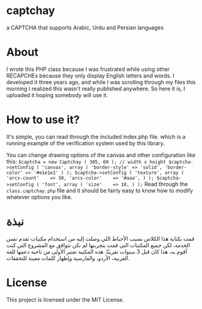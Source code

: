 # captchay
a CAPTCHA that supports Arabic, Urdu and Persian languages

About
======
I wrote this PHP class because I was frustrated while using other RECAPCHEs because 
they only display English letters and words. I developed it three years ago, and while I was 
scrolling through my files this morning I realized this wasn't really published anywhere.
So here it is, I uploaded it hoping somebody will use it.

How to use it?
=======
It's simple, you can read through the included index.php file. which is a running example
of the verification system used by this library.

You can change drawing options of the canvas and other configuration like this:
``
$captcha = new Captchay ( 305, 60 ); // width x height
$captcha->setConfig ( 'canvas', array (
    'border-style' => 'solid',
    'border-color' => '#e1e1e1'
) );
$captcha->setConfig ( 'texture', array (
    'arcs-count'    => 30,
    'arcs-color'    => '#aaa',
) );
$captcha->setConfig ( 'font', array (
    'size'    => 18,
) );
``
Read through the `class.captchay.php` file and it should be fairly easy to know how to
modify whatever options you like.



نبذة
======
قمت بكتابة هذا الكلاس بسبب الأحباط اللي وصلت إليه من استخدام مكتبات تقدم نفس الخدمة، لكن جميع المكتبات
التي قمت بتجربتها لم تكن تتوافق مع المشروع التي كنت أقوم به، هذا كان قبل 3 سنوات تقريبًا. هذه المكتبة
تعتبر الأولى من ناحية دعمها للغة العربية، الأردو، والفارسية وإظهار كلمات معينة للتحققات.

License
=======
This project is licensed under the MIT License.

